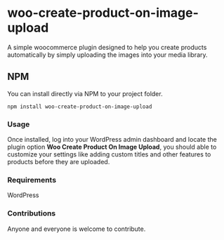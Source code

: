 # woo-create-product-on-image-upload
A simple woocommerce plugin designed to help you create products automatically by simply uploading the images into your media library.

## NPM
You can install directly via NPM to your project folder.
```
npm install woo-create-product-on-image-upload
``` 

### Usage
Once installed, log into your WordPress admin dashboard and locate the plugin option **Woo Create Product On Image Upload**, you should able to customize your settings like adding custom titles and other features to products before they are uploaded.

### Requirements
WordPress

### Contributions
Anyone and everyone is welcome to contribute. 